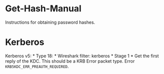 # Get-Hash-Manual
Instructions for obtaining password hashes.

# Kerberos
Kerberos v5:
	* Type 18:
		* Wireshark filter: kerberos
		* Stage 1
			* Get the first reply of the KDC. This should be a KRB Error packet type. Error `KRB5KDC_ERR_PREAUTH_REQUIRED`.
